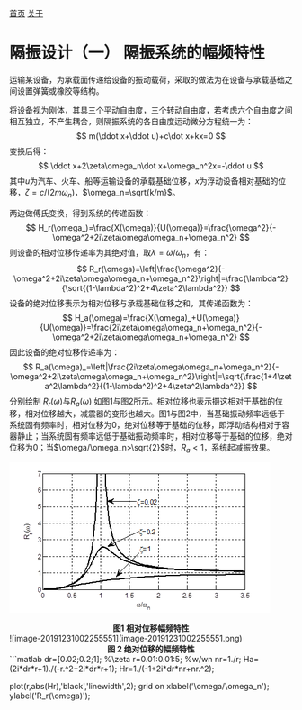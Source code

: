 [首页](https://wwl.today)  [关于](https://wwl.today/about.html) 

# 隔振设计（一）  隔振系统的幅频特性

运输某设备，为承载面传递给设备的振动载荷，采取的做法为在设备与承载基础之间设置弹簧或橡胶等结构。

将设备视为刚体，其具三个平动自由度，三个转动自由度，若考虑六个自由度之间相互独立，不产生耦合，则隔振系统的各自由度运动微分方程统一为：
$$
m(\ddot x+\ddot u)+c\dot x+kx=0
$$
变换后得：
$$
\ddot x+2\zeta\omega_n\dot x+\omega_n^2x=-\ddot u
$$
其中$u$为汽车、火车、船等运输设备的承载基础位移，$x$为浮动设备相对基础的位移，$\zeta=c/(2m\omega_n)$，$\omega_n=\sqrt{k/m}$。

两边做傅氏变换，得到系统的传递函数：
$$
H_r(\omega_)=\frac{X(\omega)}{U(\omega)}=\frac{\omega^2}{-\omega^2+2i\zeta\omega\omega_n+\omega_n^2}
$$
则设备的相对位移传递率为其绝对值，取$\lambda=\omega/\omega_n$，有：
$$
R_r(\omega)=\left|\frac{\omega^2}{-\omega^2+2i\zeta\omega\omega_n+\omega_n^2}\right|=\frac{\lambda^2}{\sqrt{(1-\lambda^2)^2+4\zeta^2\lambda^2}}
$$
设备的绝对位移表示为相对位移与承载基础位移之和，其传递函数为：
$$
H_a(\omega)=\frac{X(\omega)_+U(\omega)}{U(\omega)}=\frac{2i\zeta\omega\omega_n+\omega_n^2}{-\omega^2+2i\zeta\omega\omega_n+\omega_n^2}
$$
因此设备的绝对位移传递率为：
$$
R_a(\omega)_=\left|\frac{2i\zeta\omega\omega_n+\omega_n^2}{-\omega^2+2i\zeta\omega\omega_n+\omega_n^2}\right|=\sqrt{\frac{1+4\zeta^2\lambda^2}{(1-\lambda^2)^2+4\zeta^2\lambda^2}}
$$
分别绘制 $R_r(\omega)$与$R_a(\omega)$ 如图1与图2所示。相对位移也表示摄这相对于基础的位移，相对位移越大，减震器的变形也越大。图1与图2中，当基础振动频率远低于系统固有频率时，相对位移为0，绝对位移等于基础的位移，即浮动结构相对于容器静止；当系统固有频率远低于基础振动频率时，相对位移等于基础的位移，绝对位移为0；当$\omega/\omega_n>\sqrt{2}$时，$R_a<1$，系统起减振效果。

![image-20191231002052307](image-20191231002052307.png)

<center><b>图1 相对位移幅频特性</b> </center>
![image-20191231002255551](image-20191231002255551.png)

<center><b>图 2  绝对位移的幅频特性</b></center>
```matlab
dr=[0.02;0.2;1]; %\zeta
r=0.01:0.01:5;  %w/wn
nr=1./r;
Ha=(2i*dr*r+1)./(-r.^2+2i*dr*r+1);
Hr=1./(-1+2i*dr*nr+nr.^2);

plot(r,abs(Hr),'black','linewidth',2);
grid on
xlabel('\omega/\omega_n');
ylabel('R_r(\omega)');
```

